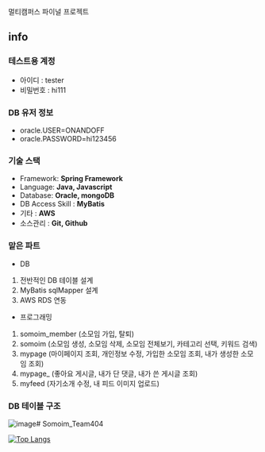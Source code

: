 
멀티캠퍼스 파이널 프로젝트

## info


### 테스트용 계정
- 아이디 : tester
- 비밀번호 : hi111

### DB 유저 정보
- oracle.USER=ONANDOFF
- oracle.PASSWORD=hi123456

### 기술 스택
- Framework: **Spring Framework**
- Language: **Java, Javascript**
- Database: **Oracle, mongoDB**
- DB Access Skill : **MyBatis**
- 기타 : **AWS**
- 소스관리 : **Git, Github**

### 맡은 파트
- DB
1. 전반적인 DB 테이블 설계
2. MyBatis sqlMapper 설계
3. AWS RDS 연동

   
- 프로그래밍
1. somoim_member (소모임 가입, 탈퇴)
2. somoim (소모임 생성, 소모임 삭제, 소모임 전체보기, 카테고리 선택, 키워드 검색)
3. mypage (마이페이지 조회, 개인정보 수정, 가입한 소모임 조회, 내가 생성한 소모임 조회)
4. mypage_ (좋아요 게시글, 내가 단 댓글, 내가 쓴 게시글 조회)
5. myfeed (자기소개 수정, 내 피드 이미지 업로드)



### DB 테이블 구조
![image](https://github.com/sssun19/Somoim_Team404/assets/125242481/942359c6-0131-4f28-b43f-da84f2764f3a)# Somoim_Team404






[![Top Langs](https://github-readme-stats.vercel.app/api/top-langs/?username=sssun19)](https://github.com/anuraghazra/github-readme-stats)
